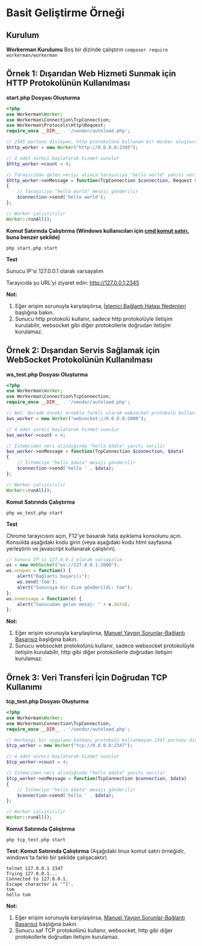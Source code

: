 # Basit Geliştirme Örneği

## Kurulum

**Workerman Kurulumu**
Boş bir dizinde çalıştırın
`composer require workerman/workerman`

## Örnek 1: Dışarıdan Web Hizmeti Sunmak için HTTP Protokolünün Kullanılması
**start.php Dosyası Oluşturma**
```php
<?php
use Workerman\Worker;
use Workerman\Connection\TcpConnection;
use Workerman\Protocols\Http\Request;
require_once __DIR__ . '/vendor/autoload.php';

// 2345 portunu dinleyen, http protokolünü kullanan bir Worker oluşturulur
$http_worker = new Worker("http://0.0.0.0:2345");

// 4 adet süreci başlatarak hizmet sunulur
$http_worker->count = 4;

// Tarayıcıdan gelen veriyi alınca tarayıcıya "hello world" yanıtı verilir
$http_worker->onMessage = function(TcpConnection $connection, Request $request)
{
    // Tarayıcıya "hello world" mesajı gönderilir
    $connection->send('hello world');
};

// Worker çalıştırılır
Worker::runAll();
```

**Komut Satırında Çalıştırma (Windows kullanıcıları için [cmd komut satırı](https://baike.baidu.com/item/%E5%91%BD%E4%BB%A4%E6%8F%90%E7%A4%BA%E7%AC%A6?fromtitle=CMD&fromid=1193011&type=syn), buna benzer şekilde)**
```shell
php start.php start
```

**Test**

Sunucu IP'si 127.0.0.1 olarak varsayalım

Tarayıcıda şu URL'yi ziyaret edin: http://127.0.0.1:2345

**Not:** 

1. Eğer erişim sorunuyla karşılaşılırsa, [İstemci Bağlantı Hatası Nedenleri](../faq/client-connect-fail.md) başlığına bakın.
2. Sunucu http protokolü kullanır, sadece http protokolüyle iletişim kurulabilir, websocket gibi diğer protokollerle doğrudan iletişim kurulamaz.

## Örnek 2: Dışarıdan Servis Sağlamak için WebSocket Protokolünün Kullanılması
**ws_test.php Dosyası Oluşturma**
```php
<?php
use Workerman\Worker;
use Workerman\Connection\TcpConnection;
require_once __DIR__ . '/vendor/autoload.php';

// Not: Burada önceki örnekle farklı olarak websocket protokolü kullanılır
$ws_worker = new Worker("websocket://0.0.0.0:2000");

// 4 adet süreci başlatarak hizmet sunulur
$ws_worker->count = 4;

// İstemciden veri alındığında "hello $data" yanıtı verilir
$ws_worker->onMessage = function(TcpConnection $connection, $data)
{
    // İstemciye "hello $data" mesajı gönderilir
    $connection->send('hello ' . $data);
};

// Worker çalıştırılır
Worker::runAll();
```

**Komut Satırında Çalıştırma**
```shell
php ws_test.php start
```

**Test**

Chrome tarayıcısını açın, F12'ye basarak hata ayıklama konsolunu açın. Konsolda aşağıdaki kodu girin (veya aşağıdaki kodu html sayfasına yerleştirin ve javascript kullanarak çalıştırın).

```javascript
// Sunucu IP'si 127.0.0.1 olarak varsayalım
ws = new WebSocket("ws://127.0.0.1:2000");
ws.onopen = function() {
    alert("Bağlantı başarılı");
    ws.send('tom');
    alert("Sunucuya bir dize gönderildi: tom");
};
ws.onmessage = function(e) {
    alert("Sunucudan gelen mesaj: " + e.data);
};
```

**Not:** 

1. Eğer erişim sorunuyla karşılaşılırsa, [Manuel Yaygın Sorunlar-Bağlantı Başarısız](../faq/client-connect-fail.md) başlığına bakın.
2. Sunucu websocket protokolünü kullanır, sadece websocket protokolüyle iletişim kurulabilir, http gibi diğer protokollerle doğrudan iletişim kurulamaz.

## Örnek 3: Veri Transferi İçin Doğrudan TCP Kullanımı
**tcp_test.php Dosyası Oluşturma**
```php
<?php
use Workerman\Worker;
use Workerman\Connection\TcpConnection;
require_once __DIR__ . '/vendor/autoload.php';

// Herhangi bir uygulama katmanı protokolü kullanmayan 2347 portunu dinleyen Worker oluşturulur
$tcp_worker = new Worker("tcp://0.0.0.0:2347");

// 4 adet süreci başlatarak hizmet sunulur
$tcp_worker->count = 4;

// İstemciden veri alındığında "hello $data" yanıtı verilir
$tcp_worker->onMessage = function(TcpConnection $connection, $data)
{
    // İstemciye "hello $data" mesajı gönderilir
    $connection->send('hello ' . $data);
};

// Worker çalıştırılır
Worker::runAll();
```

**Komut Satırında Çalıştırma**

```shell
php tcp_test.php start
```

**Test: Komut Satırında Çalıştırma**
(Aşağıdaki linux komut satırı örneğidir, windows'ta farklı bir şekilde çalışacaktır)
```shell
telnet 127.0.0.1 2347
Trying 127.0.0.1...
Connected to 127.0.0.1.
Escape character is '^]'.
tom
hello tom
```

**Not:**

1. Eğer erişim sorunuyla karşılaşılırsa, [Manuel Yaygın Sorunlar-Bağlantı Başarısız](../faq/client-connect-fail.md) başlığına bakın.
2. Sunucu saf TCP protokolünü kullanır, websocket, http gibi diğer protokollerle doğrudan iletişim kurulamaz.
